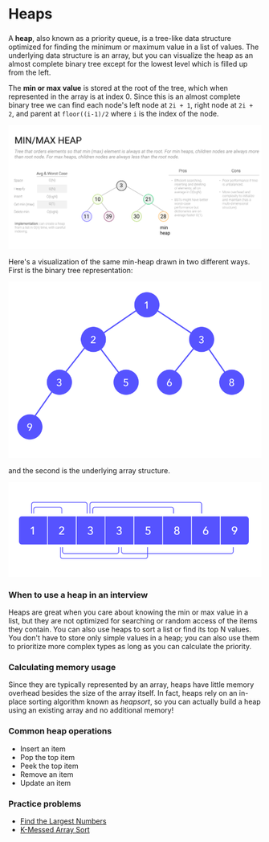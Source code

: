 # Heaps

### 

A **heap**, also known as a priority queue, is a tree-like data structure optimized for finding the minimum or maximum value in a list of values. The underlying data structure is an array, but you can visualize the heap as an almost complete binary tree except for the lowest level which is filled up from the left.

The **min or max value** is stored at the root of the tree, which when represented in the array is at index 0. Since this is an almost complete binary tree we can find each node's left node at `2i + 1`, right node at `2i + 2`, and parent at `floor((i-1)/2` where `i` is the index of the node.

![heap](10-Heaps.assets/heap_94c1fe0035.png)

Here's a visualization of the same min-heap drawn in two different ways. First is the binary tree representation:

![heap_tree](10-Heaps.assets/heap_tree_8cc684768b.svg)

and the second is the underlying array structure.

![heap_array](10-Heaps.assets/heap_array_09f94f4d1c.svg)

### When to use a heap in an interview

Heaps are great when you care about knowing the min or max value in a list, but they are not optimized for searching or random access of the items they contain. You can also use heaps to sort a list or find its top N values. You don't have to store only simple values in a heap; you can also use them to prioritize more complex types as long as you can calculate the priority.

### Calculating memory usage

Since they are typically represented by an array, heaps have little memory overhead besides the size of the array itself. In fact, heaps rely on an in-place sorting algorithm known as *heapsort*, so you can actually build a heap using an existing array and no additional memory!

### Common heap operations

- Insert an item
- Pop the top item
- Peek the top item
- Remove an item
- Update an item

### Practice problems

- [Find the Largest Numbers](https://www.tryexponent.com/courses/software-engineering/swe-practice/largest-numbers)
- [K-Messed Array Sort](https://www.tryexponent.com/courses/software-engineering/swe-practice/largest-numbers)